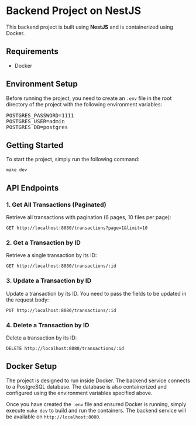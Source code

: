 <!DOCTYPE html>
<html lang="en">
<head>
    <meta charset="UTF-8">
    <meta name="viewport" content="width=device-width, initial-scale=1.0">
</head>
<body>

<h1>Backend Project on NestJS</h1>

<p>This backend project is built using <strong>NestJS</strong> and is containerized using Docker.</p>

<h2>Requirements</h2>
<ul>
    <li>Docker</li>
</ul>

<h2>Environment Setup</h2>
<p>Before running the project, you need to create an <code>.env</code> file in the root directory of the project with the following environment variables:</p>
<pre>
POSTGRES_PASSWORD=1111
POSTGRES_USER=admin
POSTGRES_DB=postgres
</pre>

<h2>Getting Started</h2>
<p>To start the project, simply run the following command:</p>
<pre><code>make dev</code></pre>

<h2>API Endpoints</h2>

<h3>1. Get All Transactions (Paginated)</h3>
<p>Retrieve all transactions with pagination (6 pages, 10 files per page):</p>
<pre><code>GET http://localhost:8080/transactions?page=1&limit=10</code></pre>

<h3>2. Get a Transaction by ID</h3>
<p>Retrieve a single transaction by its ID:</p>
<pre><code>GET http://localhost:8080/transactions/:id</code></pre>

<h3>3. Update a Transaction by ID</h3>
<p>Update a transaction by its ID. You need to pass the fields to be updated in the request body:</p>
<pre><code>PUT http://localhost:8080/transactions/:id</code></pre>

<h3>4. Delete a Transaction by ID</h3>
<p>Delete a transaction by its ID:</p>
<pre><code>DELETE http://localhost:8080/transactions/:id</code></pre>

<h2>Docker Setup</h2>
<p>The project is designed to run inside Docker. The backend service connects to a PostgreSQL database. The database is also containerized and configured using the environment variables specified above.</p>

<p>Once you have created the <code>.env</code> file and ensured Docker is running, simply execute <code>make dev</code> to build and run the containers. The backend service will be available on <code>http://localhost:8080</code>.</p>

</body>
</html>

